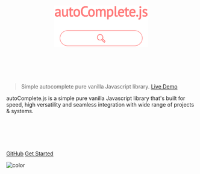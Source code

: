 <p align="center">
	<a href="https://tarekraafat.github.io/autoComplete.js/demo/">
<img src="./img/autoComplete.js.svg" alt= "autoComplete.js Logo" style="padding-bottom: 80px; width: 250px;">
    </a>
</p>

> Simple autocomplete pure vanilla Javascript library. <a href="http://www.tarekraafat.com/dev/projects/autoComplete/" target="\_blank">Live Demo</a>

autoComplete.js is a simple pure vanilla Javascript library that's built for speed, high versatility and seamless integration with wide range of projects & systems.

<br>
<br>
<br>
<br>

[GitHub](https://github.com/TarekRaafat/autoComplete.js)
[Get Started](#_1-get-started)

![color](#fff)
